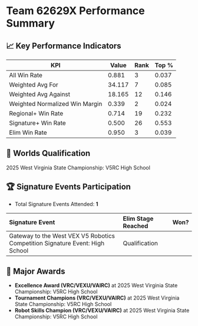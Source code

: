 # Team 62629X Performance Summary

## 📈 Key Performance Indicators
| KPI | Value | Rank | Top % |
| --- | ----- | ---- | ----- |
| All Win Rate | 0.881 | 3 | 0.037 |
| Weighted Avg For | 34.117 | 7 | 0.085 |
| Weighted Avg Against | 18.165 | 12 | 0.146 |
| Weighted Normalized Win Margin | 0.339 | 2 | 0.024 |
| Regional+ Win Rate | 0.714 | 19 | 0.232 |
| Signature+ Win Rate | 0.500 | 26 | 0.553 |
| Elim Win Rate | 0.950 | 3 | 0.039 |


## 🎯 Worlds Qualification
2025 West Virginia State Championship: V5RC High School

## 🏆 Signature Events Participation
- Total Signature Events Attended: **1**

| Signature Event | Elim Stage Reached | Won? |
|:----------------|:-------------------|:----|
| Gateway to the West VEX V5 Robotics Competition Signature Event: High School | Qualification |  |


## 🥇 Major Awards
- **Excellence Award (VRC/VEXU/VAIRC)** at 2025 West Virginia State Championship: V5RC High School
- **Tournament Champions (VRC/VEXU/VAIRC)** at 2025 West Virginia State Championship: V5RC High School
- **Robot Skills Champion (VRC/VEXU/VAIRC)** at 2025 West Virginia State Championship: V5RC High School

